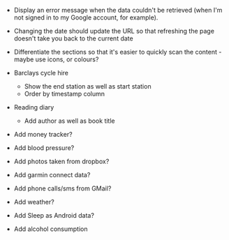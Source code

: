 * Display an error message when the data couldn't be retrieved (when I'm not signed in to my Google account, for example).

* Changing the date should update the URL so that refreshing the page doesn't take you back to the current date

* Differentiate the sections so that it's easier to quickly scan the content - maybe use icons, or colours?

* Barclays cycle hire
  - Show the end station as well as start station
  - Order by timestamp column

* Reading diary
  - Add author as well as book title

* Add money tracker?

* Add blood pressure?

* Add photos taken from dropbox?

* Add garmin connect data?

* Add phone calls/sms from GMail?

* Add weather?

* Add Sleep as Android data?

* Add alcohol consumption
